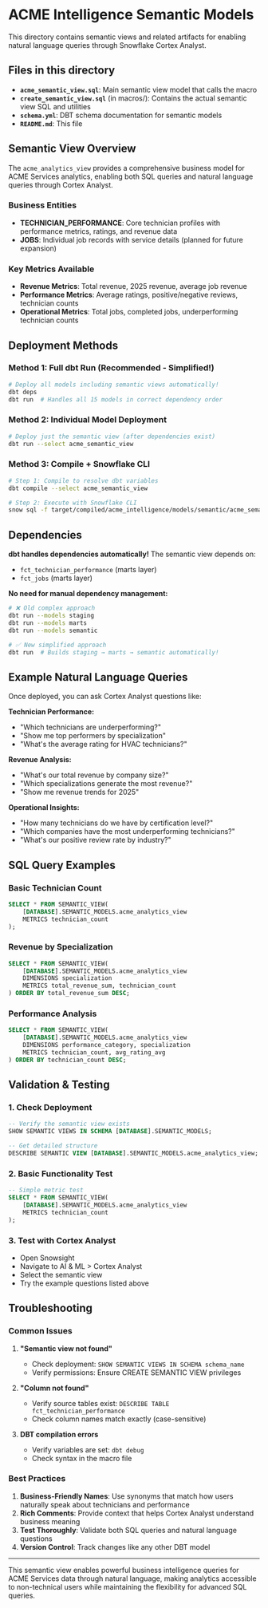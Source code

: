 # ACME Intelligence Semantic Models

This directory contains semantic views and related artifacts for enabling natural language queries through Snowflake Cortex Analyst.

## Files in this directory

- **`acme_semantic_view.sql`**: Main semantic view model that calls the macro
- **`create_semantic_view.sql`** (in macros/): Contains the actual semantic view SQL and utilities
- **`schema.yml`**: DBT schema documentation for semantic models
- **`README.md`**: This file

## Semantic View Overview

The `acme_analytics_view` provides a comprehensive business model for ACME Services analytics, enabling both SQL queries and natural language queries through Cortex Analyst.

### Business Entities

- **TECHNICIAN_PERFORMANCE**: Core technician profiles with performance metrics, ratings, and revenue data
- **JOBS**: Individual job records with service details (planned for future expansion)

### Key Metrics Available

- **Revenue Metrics**: Total revenue, 2025 revenue, average job revenue
- **Performance Metrics**: Average ratings, positive/negative reviews, technician counts
- **Operational Metrics**: Total jobs, completed jobs, underperforming technician counts

## Deployment Methods

### Method 1: Full dbt Run (Recommended - Simplified!)
```bash
# Deploy all models including semantic views automatically!
dbt deps
dbt run  # Handles all 15 models in correct dependency order
```

### Method 2: Individual Model Deployment  
```bash
# Deploy just the semantic view (after dependencies exist)
dbt run --select acme_semantic_view
```

### Method 3: Compile + Snowflake CLI
```bash
# Step 1: Compile to resolve dbt variables
dbt compile --select acme_semantic_view

# Step 2: Execute with Snowflake CLI
snow sql -f target/compiled/acme_intelligence/models/semantic/acme_semantic_view.sql
```

## Dependencies

**dbt handles dependencies automatically!** The semantic view depends on:
- `fct_technician_performance` (marts layer)
- `fct_jobs` (marts layer)

**No need for manual dependency management:**
```bash
# ❌ Old complex approach
dbt run --models staging
dbt run --models marts  
dbt run --models semantic

# ✅ New simplified approach  
dbt run  # Builds staging → marts → semantic automatically!
```

## Example Natural Language Queries

Once deployed, you can ask Cortex Analyst questions like:

**Technician Performance:**
- "Which technicians are underperforming?"
- "Show me top performers by specialization"
- "What's the average rating for HVAC technicians?"

**Revenue Analysis:**
- "What's our total revenue by company size?"
- "Which specializations generate the most revenue?"
- "Show me revenue trends for 2025"

**Operational Insights:**
- "How many technicians do we have by certification level?"
- "Which companies have the most underperforming technicians?"
- "What's our positive review rate by industry?"

## SQL Query Examples

### Basic Technician Count
```sql
SELECT * FROM SEMANTIC_VIEW(
    [DATABASE].SEMANTIC_MODELS.acme_analytics_view
    METRICS technician_count
);
```

### Revenue by Specialization
```sql
SELECT * FROM SEMANTIC_VIEW(
    [DATABASE].SEMANTIC_MODELS.acme_analytics_view
    DIMENSIONS specialization
    METRICS total_revenue_sum, technician_count
) ORDER BY total_revenue_sum DESC;
```

### Performance Analysis
```sql
SELECT * FROM SEMANTIC_VIEW(
    [DATABASE].SEMANTIC_MODELS.acme_analytics_view
    DIMENSIONS performance_category, specialization
    METRICS technician_count, avg_rating_avg
) ORDER BY technician_count DESC;
```

## Validation & Testing

### 1. Check Deployment
```sql
-- Verify the semantic view exists
SHOW SEMANTIC VIEWS IN SCHEMA [DATABASE].SEMANTIC_MODELS;

-- Get detailed structure
DESCRIBE SEMANTIC VIEW [DATABASE].SEMANTIC_MODELS.acme_analytics_view;
```

### 2. Basic Functionality Test
```sql
-- Simple metric test
SELECT * FROM SEMANTIC_VIEW(
    [DATABASE].SEMANTIC_MODELS.acme_analytics_view
    METRICS technician_count
);
```

### 3. Test with Cortex Analyst
- Open Snowsight
- Navigate to AI & ML > Cortex Analyst
- Select the semantic view
- Try the example questions listed above

## Troubleshooting

### Common Issues

1. **"Semantic view not found"**
   - Check deployment: `SHOW SEMANTIC VIEWS IN SCHEMA schema_name`
   - Verify permissions: Ensure CREATE SEMANTIC VIEW privileges

2. **"Column not found"**
   - Verify source tables exist: `DESCRIBE TABLE fct_technician_performance`
   - Check column names match exactly (case-sensitive)

3. **DBT compilation errors**
   - Verify variables are set: `dbt debug`
   - Check syntax in the macro file

### Best Practices

1. **Business-Friendly Names**: Use synonyms that match how users naturally speak about technicians and performance
2. **Rich Comments**: Provide context that helps Cortex Analyst understand business meaning
3. **Test Thoroughly**: Validate both SQL queries and natural language questions
4. **Version Control**: Track changes like any other DBT model

---

This semantic view enables powerful business intelligence queries for ACME Services data through natural language, making analytics accessible to non-technical users while maintaining the flexibility for advanced SQL queries.

